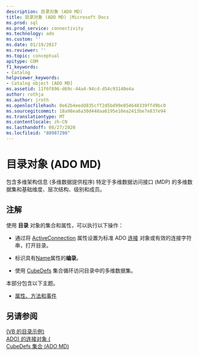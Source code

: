 ```yaml
---
description: 目录对象 (ADO MD)
title: 目录对象 (ADO MD) |Microsoft Docs
ms.prod: sql
ms.prod_service: connectivity
ms.technology: ado
ms.custom: ''
ms.date: 01/19/2017
ms.reviewer: ''
ms.topic: conceptual
apitype: COM
f1_keywords:
- Catalog
helpviewer_keywords:
- Catalog object [ADO MD]
ms.assetid: 11f6f896-d69c-44a4-94cd-d54c93140e4a
author: rothja
ms.author: jroth
ms.openlocfilehash: 0e62b4eedd835cff2d5bd99e054648339ffd9bc0
ms.sourcegitcommit: 18a98ea6a30d448aa6195e10ea2413be7e837e94
ms.translationtype: MT
ms.contentlocale: zh-CN
ms.lasthandoff: 08/27/2020
ms.locfileid: "88987298"
---
```

# <a name="catalog-object-ado-md"></a>目录对象 (ADO MD)
包含多维架构信息 (多维数据提供程序) 特定于多维数据访问接口 (MDP) 的多维数据集和基础维度、层次结构、级别和成员。  
  
## <a name="remarks"></a>注解  
 使用 **目录** 对象的集合和属性，可以执行以下操作：  
  
-   通过将 [ActiveConnection](./activeconnection-property-ado-md.md) 属性设置为标准 ADO [连接](../ado-api/connection-object-ado.md) 对象或有效的连接字符串，打开目录。  
  
-   标识具有[Name](./name-property-ado-md.md)属性的**编录**。  
  
-   使用 [CubeDefs](./cubedefs-collection-ado-md.md) 集合循环访问目录中的多维数据集。  
  
 本部分包含以下主题。  
  
-   [属性、方法和事件](./catalog-object-properties-methods-and-events-ado-md.md)  
  
## <a name="see-also"></a>另请参阅  
 [ (VB 的目录示例) ](./catalog-example-vb.md)   
 [ADO) 的连接对象 (](../ado-api/connection-object-ado.md)   
 [CubeDefs 集合 (ADO MD)](./cubedefs-collection-ado-md.md)